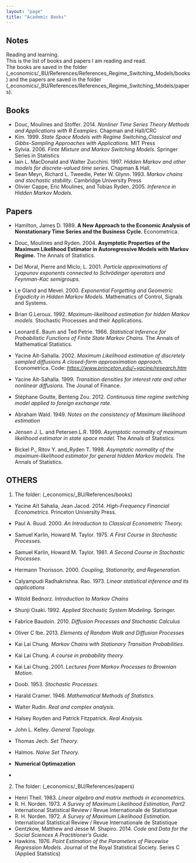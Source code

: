 ```yaml
---
layout: "page"
title: "Academic Books"
---
```

## Notes
Reading and learning.  
This is the list of books and papers I am reading and read.  
The books are saved in the folder (\_economics/\_BU/References/References_Regime_Switching_Models/books) and the papers are saved in the folder (\_economics/\_BU/References/References_Regime_Switching_Models/papers).

## Books
- Douc, Moulines and Stoffer. 2014. *Nonliner Time Series Theory  Methods and Applications with R Examples*. Chapman and Hall/CRC
- Kim. 1999. *State Space Models with Regime Switching_Classical and Gibbs-Sampling Approaches with Applications.* MIT Press
- Sylvia. 2006. *Finte Mixture and Markov Switching Models.* Springer Series in Statistics
- Iain L. MacDonald and Walter Zucchini. 1997. *Hidden Markov and other models for discrete-valued time series*. Chapman & Hall.
- Sean Meyn, Richard L. Tweedie, Peter W. Glynn. 1993. _Markov chains and stochastic stability_. Cambridge University Press
- Olivier Cappe, Eric Moulines, and Tobias Ryden. 2005. _Inference in Hidden Markov Models._

## Papers
- Hamilton, James D. 1989. **A New Approach to the Economic Analysis of Nonstationary Time Series and the Business Cycle.** Econometrica.
- Douc, Moulines and Ryden. 2004. **Asymptotic Properties of the Maximum Likelihood Estimator in Autoregressive Models with Markov Regime.** The Annals of Statistics.

- Del Moral, Pierre and Miclo, L. 2001. _Particle approximations of Lyapunov exponents connected to Schrödinger operators and Feynman-Kac semigroups._
- Le Gland and Mevel. 2000. _Exponential Forgetting and Geometric Ergodicity in Hidden Markov Models._ Mathematics of Control, Signals and Systems.
- Brian G.Leroux. 1992. _Maximum-likelihood estimation for hidden Markov models._ Stochastic Processes and their Applications.
- Leonard E. Baum and Ted Petrie. 1966. _Statistical Inference for Probabilistic Functions of Finite State Markov Chains._ The Annals of Mathematical Statistics.
- Yacine Ait-Sahalla. 2002. *Maximum Likelihood estimation of discretely sampled diffusions A closed-form approaximation approach.* Econometrica. Code: *https://www.princeton.edu/~yacine/research.htm*
- Yacine Ait-Sahalla. 1999. *Transition densities for interest rate and other nonlinear diffusions.* The Jounal of Finance.
- Stéphane Goutte, Benteng Zou. 2012. *Continuous time regime switching model applied to foreign exchange
rate.*
- Abraham Wald. 1949. _Notes on the consistency of Maximum likelihood estimation_
- Jensen J. L. and Petersen L.R. 1999. _Asymptotic normality of maximum likelihood estimator in state space model._ The Annals of Statistics.
- Bickel P., Ritov Y. and_Ryden T. 1998. _Asymptotic normality of the maximum-likelihood estimator for general hidden Markov models._ The Annals of Statistics.

## OTHERS
1. The folder: (\_economics/\_BU/References/books)
- Yacine Aït Sahalia, Jean Jacod. 2014. *High-Frequency Financial Econometrics*. Princeton University Press.
- Paul A. Ruud. 2000. _An Introduction to Classical Econometric Theory._
- Samuel Karlin, Howard M. Taylor. 1975. _A First Course in Stochastic Processes._
- Samuel Karlin, Howard M. Taylor. 1981. _A Second Course in Stochastic Processes._
- Hermann Thorisson. 2000. _Coupling, Stationarity, and Regeneration._
- Calyampudi Radhakrishna. Rao. 1973. _Linear statistical inference and its applications_
- Witold Bednorz. _Introduction to Markov Chains_
- Shunji Osaki. 1992. _Applied Stochastic System Modeling_. Springer.
- Fabrice Baudoin. 2010. _Diffusion Processes and Stochastic Calculus_
- Oliver C Ibe. 2013. _Elements of Random Walk and Diffusion Processes_
- Kai Lai Chung. _Markov Chains with Stationary Transition Probabilities_.
- Kai Lai Chung. _A course in probability theory._
- Kai Lai Chung. 2001. _Lectures from Markov Processes to Brownian Motion._
- Doob. 1953. _Stochastic Processes._
- Harald Cramer. 1946. _Mathematical Methods of Statistics._
- Walter Rudin. _Real and complex analysis._
- Halsey Royden and Patrick Fitzpatrick. _Real Analysis._
- John L. Kelley. _General Topology._
- Thomas Jech. _Set Theory._
- Halmos. _Naive Set Theory._

- **Numerical Optimazation**
- 

2. The folder: (\_economics/\_BU/References/papers)
- Henri Theil. 1983. _Linear algebra and matrix methods in econometrics._
-  R. H. Norden. 1973. _A Survey of Maximum Likelihood Estimation, Part2_ 
International Statistical Review / Revue Internationale de Statistique
-  R. H. Norden. 1972. _A Survey of Maximum Likelihood Estimation._ 
International Statistical Review / Revue Internationale de Statistique
- Gentzkow, Matthew and Jesse M. Shapiro. 2014. _Code and Data for the Social Sciences A Practitioner’s Guide._
- Hawkins. 1976. _Point Estimation of the Parameters of Piecewise Regression Models._ Journal of the Royal Statistical Society. Series C (Applied Statistics)





